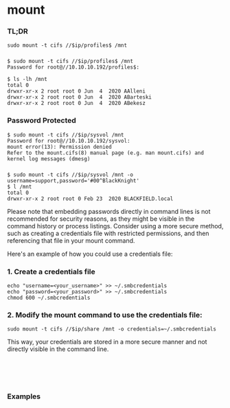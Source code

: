 # mount

### TL;DR
```
sudo mount -t cifs //$ip/profiles$ /mnt
```

### 
```
$ sudo mount -t cifs //$ip/profiles$ /mnt
Password for root@//10.10.10.192/profiles$: 

$ ls -lh /mnt                                 
total 0
drwxr-xr-x 2 root root 0 Jun  4  2020 AAlleni
drwxr-xr-x 2 root root 0 Jun  4  2020 ABarteski
drwxr-xr-x 2 root root 0 Jun  4  2020 ABekesz
```

### Password Protected
```
$ sudo mount -t cifs //$ip/sysvol /mnt
Password for root@//10.10.10.192/sysvol: 
mount error(13): Permission denied
Refer to the mount.cifs(8) manual page (e.g. man mount.cifs) and kernel log messages (dmesg)
```

### 
```
$ sudo mount -t cifs //$ip/sysvol /mnt -o username=support,password='#00^BlackKnight'
$ l /mnt
total 0
drwxr-xr-x 2 root root 0 Feb 23  2020 BLACKFIELD.local
```

Please note that embedding passwords directly in command lines is not recommended for security reasons, as they might be visible in the command history or process listings. Consider using a more secure method, such as creating a credentials file with restricted permissions, and then referencing that file in your mount command.

Here's an example of how you could use a credentials file:

### 1. Create a credentials file
```
echo "username=<your_username>" >> ~/.smbcredentials
echo "password=<your_password>" >> ~/.smbcredentials
chmod 600 ~/.smbcredentials
```

### 2. Modify the mount command to use the credentials file:
```
sudo mount -t cifs //$ip/share /mnt -o credentials=~/.smbcredentials
```

This way, your credentials are stored in a more secure manner and not directly visible in the command line.

### 
```

```

### 
```

```

### 
```

```

### Examples
```

```